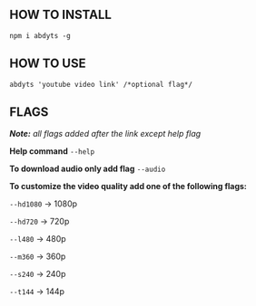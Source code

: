 
## HOW TO INSTALL

```
npm i abdyts -g
```

## HOW TO USE

```
abdyts 'youtube video link' /*optional flag*/
```

## FLAGS 
***Note:** all flags added after the link except help flag*

**Help command** ```--help```

**To download audio only add flag** ```--audio```

**To customize the video quality add one of the following flags:**

```--hd1080``` -> 1080p

```--hd720``` -> 720p

```--l480``` -> 480p

```--m360``` -> 360p

```--s240``` -> 240p

```--t144``` -> 144p
